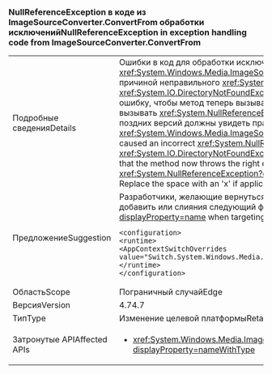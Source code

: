 ### <a name="nullreferenceexception-in-exception-handling-code-from-imagesourceconverterconvertfrom"></a><span data-ttu-id="42e3e-101">NullReferenceException в коде из ImageSourceConverter.ConvertFrom обработки исключений</span><span class="sxs-lookup"><span data-stu-id="42e3e-101">NullReferenceException in exception handling code from ImageSourceConverter.ConvertFrom</span></span>

|   |   |
|---|---|
|<span data-ttu-id="42e3e-102">Подробные сведения</span><span class="sxs-lookup"><span data-stu-id="42e3e-102">Details</span></span>|<span data-ttu-id="42e3e-103">Ошибки в код для обработки исключений <xref:System.Windows.Media.ImageSourceConverter.ConvertFrom(System.ComponentModel.ITypeDescriptorContext,System.Globalization.CultureInfo,System.Object)> причиной неправильного <xref:System.NullReferenceException?displayProperty=name> исключение вместо предполагаемого исключение (например <xref:System.IO.DirectoryNotFoundException?displayProperty=name>, <xref:System.IO.FileNotFoundException?displayProperty=name>), это изменение устраняет эту ошибку, чтобы метод теперь вызывает исключение вправо. По умолчанию все приложения, предназначенные для .NET Framework 4.6.2 и ниже будет продолжать вызывать <xref:System.NullReferenceException?displayProperty=name> для совместимости, разработчиков, предназначенных для .NET Framework 4.7 и более поздних версий должны увидеть правой exceptions.// замены пространство с символом «x», если применимо</span><span class="sxs-lookup"><span data-stu-id="42e3e-103">An error in the exception handling code for <xref:System.Windows.Media.ImageSourceConverter.ConvertFrom(System.ComponentModel.ITypeDescriptorContext,System.Globalization.CultureInfo,System.Object)> caused an incorrect <xref:System.NullReferenceException?displayProperty=name> to be thrown instead of the intended exception (e.g. <xref:System.IO.DirectoryNotFoundException?displayProperty=name>, <xref:System.IO.FileNotFoundException?displayProperty=name>), this change corrects that error so that the method now throws the right exception.By default all applications targeting .NET Framework 4.6.2 and below will continue to throw <xref:System.NullReferenceException?displayProperty=name> for compatibility, developers targeting .NET Framework 4.7 and above should see the right exceptions.// Replace the space with an 'x' if applicable</span></span>|
|<span data-ttu-id="42e3e-104">Предложение</span><span class="sxs-lookup"><span data-stu-id="42e3e-104">Suggestion</span></span>|<span data-ttu-id="42e3e-105">Разработчики, желающие вернуться в начало <xref:System.NullReferenceException?displayProperty=name> при предназначенных для .NET Framework 4.7 можно добавить или слияния следующий файл App.config для своего приложения:</span><span class="sxs-lookup"><span data-stu-id="42e3e-105">Developers who wish to revert to getting <xref:System.NullReferenceException?displayProperty=name> when targeting .NET Framework 4.7 can add/merge the following to their application's App.config file:</span></span><pre><code class="language-xml">&lt;configuration&gt;&#13;&#10;&lt;runtime&gt;&#13;&#10;&lt;AppContextSwitchOverrides value=&quot;Switch.System.Windows.Media.ImageSourceConverter.OverrideExceptionWithNullReferenceException=true&quot;/&gt;&#13;&#10;&lt;/runtime&gt;&#13;&#10;&lt;/configuration&gt;&#13;&#10;</code></pre>|
|<span data-ttu-id="42e3e-106">Область</span><span class="sxs-lookup"><span data-stu-id="42e3e-106">Scope</span></span>|<span data-ttu-id="42e3e-107">Пограничный случай</span><span class="sxs-lookup"><span data-stu-id="42e3e-107">Edge</span></span>|
|<span data-ttu-id="42e3e-108">Версия</span><span class="sxs-lookup"><span data-stu-id="42e3e-108">Version</span></span>|<span data-ttu-id="42e3e-109">4.7</span><span class="sxs-lookup"><span data-stu-id="42e3e-109">4.7</span></span>|
|<span data-ttu-id="42e3e-110">Тип</span><span class="sxs-lookup"><span data-stu-id="42e3e-110">Type</span></span>|<span data-ttu-id="42e3e-111">Изменение целевой платформы</span><span class="sxs-lookup"><span data-stu-id="42e3e-111">Retargeting</span></span>|
|<span data-ttu-id="42e3e-112">Затронутые API</span><span class="sxs-lookup"><span data-stu-id="42e3e-112">Affected APIs</span></span>|<ul><li><xref:System.Windows.Media.ImageSourceConverter.ConvertFrom(System.ComponentModel.ITypeDescriptorContext,System.Globalization.CultureInfo,System.Object)?displayProperty=nameWithType></li></ul>|

